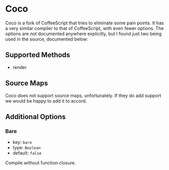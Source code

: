 # Coco
Coco is a fork of CoffeeScript that tries to eliminate some pain points. It has a very similar compiler to that of CoffeeScript, with even fewer options. The options are not documented anywhere explicitly, but I found just two being used in the source, documented below:

## Supported Methods
 - render

## Source Maps

Coco does not support source maps, unfortunately. If they do add support we would be happy to add it to accord.

## Additional Options
### Bare
 - key: `bare`
 - type: `Boolean`
 - default: `false`

Compile without function closure.

